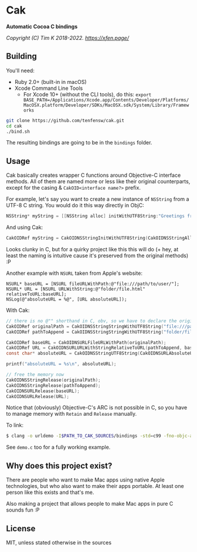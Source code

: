 # Cak

__Automatic Cocoa C bindings__

*Copyright (C) Tim K 2018-2022. https://xfen.page/*

## Building

You'll need:

- Ruby 2.0+ (built-in in macOS)
- Xcode Command Line Tools 
  - For Xcode 10+ (without the CLI tools), do this: ``export BASE_PATH=/Applications/Xcode.app/Contents/Developer/Platforms/MacOSX.platform/Developer/SDKs/MacOSX.sdk/System/Library/Frameworks`` 

```bash
git clone https://github.com/tenfensw/cak.git
cd cak
./bind.sh
```

The resulting bindings are going to be in the ``bindings`` folder.

## Usage

Cak basically creates wrapper C functions around Objective-C interface methods. All of them are named more or less like their original counterparts, except for the casing & ``CakOID<interface name?>`` prefix.

For example, let's say you want to create a new instance of ``NSString`` from a UTF-8 C string. You would do it this way directly in ObjC:

```objective-c
NSString* myString = [[NSString alloc] initWithUTF8String:"Greetings from ObjC!"];
```

And using Cak:

```c
CakOIDRef myString = CakOIDNSStringInitWithUTF8String(CakOIDNSStringAlloc(), "Greetings from Cak!");
```

Looks clunky in C, but for a quirky project like this this will do (+ hey, at least the naming is intuitive cause it's preserved from the original methods) :P

Another example with ``NSURL`` taken from Apple's website:

```objc
NSURL* baseURL = [NSURL fileURLWithPath:@"file:///path/to/user/"];
NSURL* URL = [NSURL URLWithString:@"folder/file.html" relativeToURL:baseURL];
NSLog(@"absoluteURL = %@", [URL absoluteURL]);
```

With Cak:

```c
// there is no @"" shorthand in C, obv, so we have to declare the original strings seperately first
CakOIDRef originalPath = CakOIDNSStringStringWithUTF8String("file:///path/to/user/");
CakOIDRef pathToAppend = CakOIDNSStringStringWithUTF8String("folder/file.html");

CakOIDRef baseURL = CakOIDNSURLFileURLWithPath(originalPath);
CakOIDRef URL = CakOIDNSURLURLWithStringRelativeToURL(pathToAppend, baseURL);
const char* absoluteURL = CakOIDNSStringUTF8String(CakOIDNSURLAbsoluteURL(URL));

printf("absoluteURL = %s\n", absoluteURL);

// free the memory now
CakOIDNSStringRelease(originalPath);
CakOIDNSStringRelease(pathToAppend);
CakOIDNSURLRelease(baseURL);
CakOIDNSURLRelease(URL);
```

Notice that (obviously) Objective-C's ARC is not possible in C, so you have to manage memory with ``Retain`` and ``Release`` manually.

To link:

```bash
$ clang -o urldemo -I$PATH_TO_CAK_SOURCES/bindings -std=c99 -fno-objc-arc urldemo.c $PATH_TO_CAK_SOURCES/bindings/minifoundation.a
```

See ``demo.c`` too for a fully working example.

## Why does this project exist?

There are people who want to make Mac apps using native Apple technologies, but who also want to make their apps portable. At least one person like this exists and that's me.

Also making a project that allows people to make Mac apps in pure C sounds fun :P

## License

MIT, unless stated otherwise in the sources
